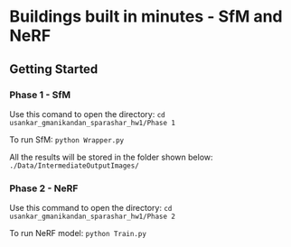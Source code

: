 # Buildings built in minutes - SfM and NeRF


## Getting Started
### Phase 1 - SfM
Use this comand to open the directory:
`cd usankar_gmanikandan_sparashar_hw1/Phase 1`

To run SfM:
`python Wrapper.py`


All the results will be stored in the folder shown below:
`./Data/IntermediateOutputImages/`


### Phase 2 - NeRF
Use this command to open the directory:
`cd usankar_gmanikandan_sparashar_hw1/Phase 2`

To run NeRF model:
`python Train.py`
